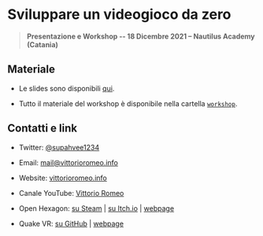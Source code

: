 # Sviluppare un videogioco da zero

> **Presentazione e Workshop -- 18 Dicembre 2021 – Nautilus Academy (Catania)**

## Materiale 

- Le slides sono disponibili [qui](./slides.pptx).

- Tutto il materiale del workshop è disponibile nella cartella [`workshop`](./workshop).

## Contatti e link

- Twitter: [@supahvee1234](https://twitter.com/supahvee1234)
- Email: [mail@vittorioromeo.info](mailto:mail@vittorioromeo.info)

- Website: [vittorioromeo.info](https://vittorioromeo.info)
- Canale YouTube: [Vittorio Romeo](https://www.youtube.com/c/vittorioromeoInfo)

- Open Hexagon: [su Steam](https://store.steampowered.com/app/1358090/Open_Hexagon/) | [su Itch.io](https://vittorioromeo.itch.io/open-hexagon) | [webpage](https://openhexagon.org/)
- Quake VR: [su GitHub](https://github.com/vittorioromeo/quakevr) | [webpage](https://vittorioromeo.info/quakevr) 

